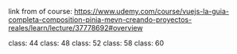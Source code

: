 link from of course: https://www.udemy.com/course/vuejs-la-guia-completa-composition-pinia-mevn-creando-proyectos-reales/learn/lecture/37778692#overview

class: 44
class: 48
class: 52
class: 58
class: 60